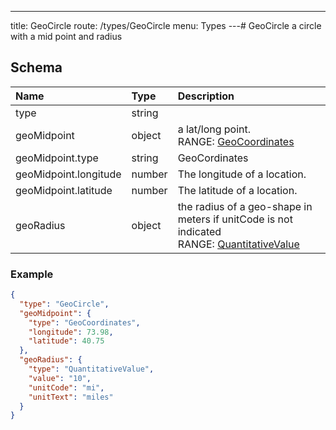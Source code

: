 ---
title: GeoCircle
route: /types/GeoCircle
menu: Types
---# GeoCircle
a circle with a mid point and radius


## Schema
| Name | Type | Description |
|:-----| :--- | :---------- |
| type | string |   |
| geoMidpoint | object | a lat/long point. <br/>RANGE: [GeoCoordinates](/types/GeoCoordinates) |
| geoMidpoint.type | string | GeoCordinates  |
| geoMidpoint.longitude | number | The longitude of a location.  |
| geoMidpoint.latitude | number | The latitude of a location.  |
| geoRadius | object | the radius of a geo-shape in meters if unitCode is not indicated <br/>RANGE: [QuantitativeValue](/types/QuantitativeValue) |

### Example
```json
{
  "type": "GeoCircle",
  "geoMidpoint": {
    "type": "GeoCoordinates",
    "longitude": 73.98,
    "latitude": 40.75
  },
  "geoRadius": {
    "type": "QuantitativeValue",
    "value": "10",
    "unitCode": "mi",
    "unitText": "miles"
  }
}
```
